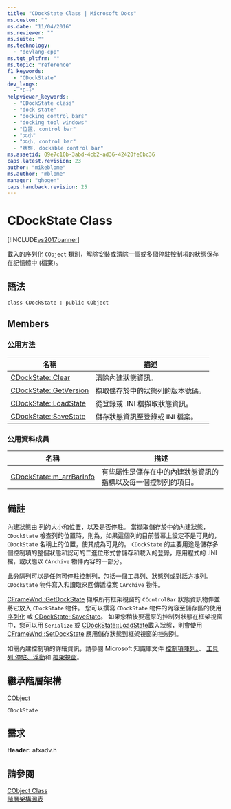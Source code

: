 ```yaml
---
title: "CDockState Class | Microsoft Docs"
ms.custom: ""
ms.date: "11/04/2016"
ms.reviewer: ""
ms.suite: ""
ms.technology: 
  - "devlang-cpp"
ms.tgt_pltfrm: ""
ms.topic: "reference"
f1_keywords: 
  - "CDockState"
dev_langs: 
  - "C++"
helpviewer_keywords: 
  - "CDockState class"
  - "dock state"
  - "docking control bars"
  - "docking tool windows"
  - "位置, control bar"
  - "大小"
  - "大小, control bar"
  - "狀態, dockable control bar"
ms.assetid: 09e7c10b-3abd-4cb2-ad36-42420fe6bc36
caps.latest.revision: 23
author: "mikeblome"
ms.author: "mblome"
manager: "ghogen"
caps.handback.revision: 25
---
```

# CDockState Class
[!INCLUDE[vs2017banner](../../assembler/inline/includes/vs2017banner.md)]

載入的序列化 `CObject` 類別，解除安裝或清除一個或多個停駐控制項的狀態保存在記憶體中 \(檔案\)。  
  
## 語法  
  
```  
class CDockState : public CObject  
```  
  
## Members  
  
### 公用方法  
  
|名稱|描述|  
|--------|--------|  
|[CDockState::Clear](../Topic/CDockState::Clear.md)|清除內建狀態資訊。|  
|[CDockState::GetVersion](../Topic/CDockState::GetVersion.md)|擷取儲存於中的狀態列的版本號碼。|  
|[CDockState::LoadState](../Topic/CDockState::LoadState.md)|從登錄或 .INI 檔擷取狀態資訊。|  
|[CDockState::SaveState](../Topic/CDockState::SaveState.md)|儲存狀態資訊至登錄或 INI 檔案。|  
  
### 公用資料成員  
  
|名稱|描述|  
|--------|--------|  
|[CDockState::m\_arrBarInfo](../Topic/CDockState::m_arrBarInfo.md)|有些屬性是儲存在中的內建狀態資訊的指標以及每一個控制列的項目。|  
  
## 備註  
 內建狀態由  列的大小和位置，以及是否停駐。  當擷取儲存於中的內建狀態， `CDockState` 檢查列的位置時，則為，如果這個列的目前螢幕上設定不是可見的， `CDockState` 名稱上的位置，使其成為可見的。  `CDockState` 的主要用途是儲存多個控制項的整個狀態和認可的二進位形式會儲存和載入的登錄，應用程式的 .INI 檔，或狀態以 `CArchive` 物件內容的一部分。  
  
 此分隔列可以是任何可停駐控制列，包括一個工具列、狀態列或對話方塊列。  `CDockState` 物件寫入和讀取來回傳遞檔案 `CArchive` 物件。  
  
 [CFrameWnd::GetDockState](../Topic/CFrameWnd::GetDockState.md) 擷取所有框架視窗的 `CControlBar` 狀態資訊物件並將它放入 `CDockState` 物件。  您可以撰寫 `CDockState` 物件的內容至儲存區的使用 [序列化](../Topic/CObject::Serialize.md) 或 [CDockState::SaveState](../Topic/CDockState::SaveState.md)。  如果您稍後要還原的控制列狀態在框架視窗中，您可以用 `Serialize` 或 [CDockState::LoadState](../Topic/CDockState::LoadState.md)載入狀態，則會使用 [CFrameWnd::SetDockState](../Topic/CFrameWnd::SetDockState.md) 應用儲存狀態到框架視窗的控制列。  
  
 如需內建控制項的詳細資訊，請參閱 Microsoft 知識庫文件 [控制項陣列。](../../mfc/control-bars.md)、 [工具列:停駐、浮動](../../mfc/docking-and-floating-toolbars.md)和 [框架視窗](../../mfc/frame-windows.md)。  
  
## 繼承階層架構  
 [CObject](../../mfc/reference/cobject-class.md)  
  
 `CDockState`  
  
## 需求  
 **Header:** afxadv.h  
  
## 請參閱  
 [CObject Class](../../mfc/reference/cobject-class.md)   
 [階層架構圖表](../../mfc/hierarchy-chart.md)